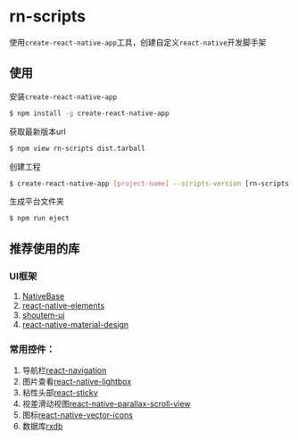 # rn-scripts

  使用`create-react-native-app`工具，创建自定义`react-native`开发脚手架

## 使用

安装`create-react-native-app`
```sh
$ npm install -g create-react-native-app
```

获取最新版本url
```sh
$ npm view rn-scripts dist.tarball
```

创建工程
```sh
$ create-react-native-app [project-name] --scripts-version [rn-scripts url]
```

生成平台文件夹
```sh
$ npm run eject
```


## 推荐使用的库

### UI框架
  1. [NativeBase](`https://github.com/GeekyAnts/NativeBase`)
  2. [react-native-elements](`https://github.com/react-native-training/react-native-elements`)
  3. [shoutem-ui](`https://github.com/shoutem/ui`)
  4. [react-native-material-design](`https://github.com/react-native-material-design/react-native-material-design`)


### 常用控件：
  1. 导航栏[react-navigation](`https://github.com/react-community/react-navigation`)
  2. 图片查看[react-native-lightbox](`https://github.com/oblador/react-native-lightbox`)
  3. 粘性头部[react-sticky](`https://github.com/captivationsoftware/react-sticky`)
  4. 视差滑动视图[react-native-parallax-scroll-view](`https://github.com/jaysoo/react-native-parallax-scroll-view`)
  5. 图标[react-native-vector-icons](`https://github.com/oblador/react-native-vector-icons`)
  6. 数据库[rxdb](`https://github.com/pubkey/rxdb`)

